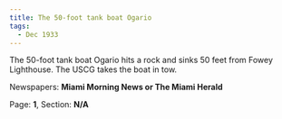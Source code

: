```yaml
---  
title: The 50-foot tank boat Ogario  
tags:  
  - Dec 1933  
---  
```

  
The 50-foot tank boat Ogario hits a rock and sinks 50 feet from Fowey Lighthouse. The USCG takes the boat in tow.  
  
Newspapers: **Miami Morning News or The Miami Herald**  
  
Page: **1**, Section: **N/A** 
